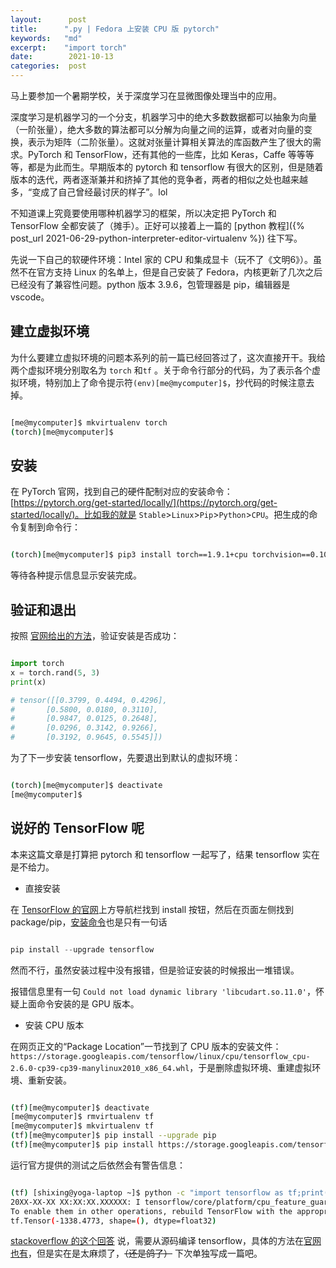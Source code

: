 ```yaml
---
layout:      post
title:      ".py | Fedora 上安装 CPU 版 pytorch"
keywords:   "md"
excerpt:    "import torch"
date:        2021-10-13
categories:  post
---
```


马上要参加一个暑期学校，关于深度学习在显微图像处理当中的应用。

深度学习是机器学习的一个分支，机器学习中的绝大多数数据都可以抽象为向量（一阶张量），绝大多数的算法都可以分解为向量之间的运算，或者对向量的变换，表示为矩阵（二阶张量）。这就对张量计算相关算法的库函数产生了很大的需求。PyTorch 和 TensorFlow，还有其他的一些库，比如 Keras，Caffe 等等等等，都是为此而生。早期版本的 pytorch 和 tensorflow 有很大的区别，但是随着版本的迭代，两者逐渐兼并和挤掉了其他的竞争者，两者的相似之处也越来越多，“变成了自己曾经最讨厌的样子”。lol

不知道课上究竟要使用哪种机器学习的框架，所以决定把 PyTorch 和 TensorFlow 全都安装了（摊手）。正好可以接着上一篇的 [python 教程]({% post_url 2021-06-29-python-interpreter-editor-virtualenv %}) 往下写。

先说一下自己的软硬件环境：Intel 家的 CPU 和集成显卡（玩不了《文明6》）。虽然不在官方支持 Linux 的名单上，但是自己安装了 Fedora，内核更新了几次之后已经没有了兼容性问题。python 版本 3.9.6，包管理器是 pip，编辑器是 vscode。

## 建立虚拟环境

为什么要建立虚拟环境的问题本系列的前一篇已经回答过了，这次直接开干。我给两个虚拟环境分别取名为 `torch` 和`tf` 。关于命令行部分的代码，为了表示各个虚拟环境，特别加上了命令提示符`(env)[me@mycomputer]$`，抄代码的时候注意去掉。

```bash

[me@mycomputer]$ mkvirtualenv torch
(torch)[me@mycomputer]$
```

## 安装

在 PyTorch 官网，找到自己的硬件配制对应的安装命令：[https://pytorch.org/get-started/locally/](https://pytorch.org/get-started/locally/)。比如我的就是 `Stable`>`Linux`>`Pip`>`Python`>`CPU`。把生成的命令复制到命令行：

```bash

(torch)[me@mycomputer]$ pip3 install torch==1.9.1+cpu torchvision==0.10.1+cpu torchaudio==0.9.1 -f https://download.pytorch.org/whl/torch_stable.html
```

等待各种提示信息显示安装完成。

## 验证和退出

按照 [官网给出的方法](https://pytorch.org/get-started/locally/#linux-verification)，验证安装是否成功：

```python

import torch
x = torch.rand(5, 3)
print(x)

# tensor([[0.3799, 0.4494, 0.4296],
#       [0.5800, 0.0180, 0.3110],
#       [0.9847, 0.0125, 0.2648],
#       [0.0296, 0.3142, 0.9266],
#       [0.3192, 0.9645, 0.5545]])
```

为了下一步安装 tensorflow，先要退出到默认的虚拟环境：

```bash

(torch)[me@mycomputer]$ deactivate
[me@mycomputer]$
```

## 说好的 TensorFlow 呢

本来这篇文章是打算把  pytorch 和 tensorflow 一起写了，结果 tensorflow 实在是不给力。

- 直接安装

在 [TensorFlow 的官网](https://www.tensorflow.org/install)上方导航栏找到 install 按钮，然后在页面左侧找到 package/pip，[安装命令](https://www.tensorflow.org/install/pip#3.-install-the-tensorflow-pip-package)也是只有一句话

```python

pip install --upgrade tensorflow
```

然而不行，虽然安装过程中没有报错，但是验证安装的时候报出一堆错误。

报错信息里有一句 `Could not load dynamic library 'libcudart.so.11.0'`，怀疑上面命令安装的是 GPU 版本。

- 安装 CPU 版本

在网页正文的“Package Location”一节找到了 CPU 版本的安装文件：`https://storage.googleapis.com/tensorflow/linux/cpu/tensorflow_cpu-2.6.0-cp39-cp39-manylinux2010_x86_64.whl`，于是删除虚拟环境、重建虚拟环境、重新安装。

```bash

(tf)[me@mycomputer]$ deactivate
[me@mycomputer]$ rmvirtualenv tf
[me@mycomputer]$ mkvirtualenv tf
(tf)[me@mycomputer]$ pip install --upgrade pip
(tf)[me@mycomputer]$ pip install https://storage.googleapis.com/tensorflow/linux/cpu/tensorflow_cpu-2.6.0-cp39-cp39-manylinux2010_x86_64.whl
```

运行官方提供的测试之后依然会有警告信息：

```bash

(tf) [shixing@yoga-laptop ~]$ python -c "import tensorflow as tf;print(tf.reduce_sum(tf.random.normal([1000, 1000])))"
20XX-XX-XX XX:XX:XX.XXXXXX: I tensorflow/core/platform/cpu_feature_guard.cc:142] This TensorFlow binary is optimized with oneAPI Deep Neural Network Library (oneDNN) to use the following CPU instructions in performance-critical operations:  AVX2 AVX512F FMA
To enable them in other operations, rebuild TensorFlow with the appropriate compiler flags.
tf.Tensor(-1338.4773, shape=(), dtype=float32)
```

[stackoverflow 的这个回答](https://stackoverflow.com/questions/47068709/your-cpu-supports-instructions-that-this-tensorflow-binary-was-not-compiled-to-u) 说，需要从源码编译 tensorflow，具体的方法在[官网也有](https://www.tensorflow.org/install/source#linux)，但是实在是太麻烦了，~~（还是鸽了）~~ 下次单独写成一篇吧。